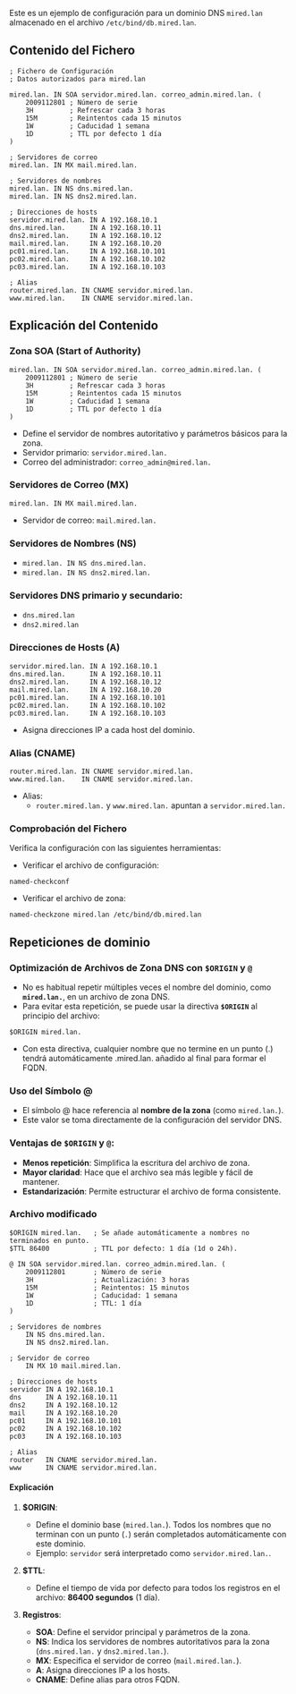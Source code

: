 Este es un ejemplo de configuración para un dominio DNS `mired.lan` almacenado en el archivo `/etc/bind/db.mired.lan`.

## Contenido del Fichero

```
; Fichero de Configuración
; Datos autorizados para mired.lan

mired.lan. IN SOA servidor.mired.lan. correo_admin.mired.lan. (
    2009112801 ; Número de serie
    3H         ; Refrescar cada 3 horas
    15M        ; Reintentos cada 15 minutos
    1W         ; Caducidad 1 semana
    1D         ; TTL por defecto 1 día
)

; Servidores de correo
mired.lan. IN MX mail.mired.lan.

; Servidores de nombres
mired.lan. IN NS dns.mired.lan.
mired.lan. IN NS dns2.mired.lan.

; Direcciones de hosts
servidor.mired.lan. IN A 192.168.10.1
dns.mired.lan.      IN A 192.168.10.11
dns2.mired.lan.     IN A 192.168.10.12
mail.mired.lan.     IN A 192.168.10.20
pc01.mired.lan.     IN A 192.168.10.101
pc02.mired.lan.     IN A 192.168.10.102
pc03.mired.lan.     IN A 192.168.10.103

; Alias
router.mired.lan. IN CNAME servidor.mired.lan.
www.mired.lan.    IN CNAME servidor.mired.lan.
```
## Explicación del Contenido
### Zona SOA (Start of Authority)
```
mired.lan. IN SOA servidor.mired.lan. correo_admin.mired.lan. (
    2009112801 ; Número de serie
    3H         ; Refrescar cada 3 horas
    15M        ; Reintentos cada 15 minutos
    1W         ; Caducidad 1 semana
    1D         ; TTL por defecto 1 día
)
```
- Define el servidor de nombres autoritativo y parámetros básicos para la zona.
- Servidor primario: `servidor.mired.lan.`
- Correo del administrador: `correo_admin@mired.lan.`

### Servidores de Correo (MX)
```
mired.lan. IN MX mail.mired.lan.
```
- Servidor de correo: `mail.mired.lan.`

### Servidores de Nombres (NS)

- `mired.lan. IN NS dns.mired.lan.`
- `mired.lan. IN NS dns2.mired.lan.`

### Servidores DNS primario y secundario:

- `dns.mired.lan`
- `dns2.mired.lan`

### Direcciones de Hosts (A)
```
servidor.mired.lan. IN A 192.168.10.1
dns.mired.lan.      IN A 192.168.10.11
dns2.mired.lan.     IN A 192.168.10.12
mail.mired.lan.     IN A 192.168.10.20
pc01.mired.lan.     IN A 192.168.10.101
pc02.mired.lan.     IN A 192.168.10.102
pc03.mired.lan.     IN A 192.168.10.103
```
- Asigna direcciones IP a cada host del dominio.

### Alias (CNAME)
```
router.mired.lan. IN CNAME servidor.mired.lan.
www.mired.lan.    IN CNAME servidor.mired.lan.
```
- Alias:
	- `router.mired.lan.` y `www.mired.lan.` apuntan a `servidor.mired.lan.`

### Comprobación del Fichero

Verifica la configuración con las siguientes herramientas:

- Verificar el archivo de configuración:
```
named-checkconf
```

- Verificar el archivo de zona:
```
named-checkzone mired.lan /etc/bind/db.mired.lan
```

## Repeticiones de dominio

### Optimización de Archivos de Zona DNS con `$ORIGIN` y `@`

- No es habitual repetir múltiples veces el nombre del dominio, como **`mired.lan.`**, en un archivo de zona DNS.
- Para evitar esta repetición, se puede usar la directiva **`$ORIGIN`** al principio del archivo:

```
$ORIGIN mired.lan.
```
- Con esta directiva, cualquier nombre que no termine en un punto (.) tendrá automáticamente .mired.lan. añadido al final para formar el FQDN.

### Uso del Símbolo @

- El símbolo @ hace referencia al **nombre de la zona** (como `mired.lan.`).
- Este valor se toma directamente de la configuración del servidor DNS.

### Ventajas de `$ORIGIN` y `@`:

- **Menos repetición**: Simplifica la escritura del archivo de zona.
- **Mayor claridad**: Hace que el archivo sea más legible y fácil de mantener.
- **Estandarización**: Permite estructurar el archivo de forma consistente.

### Archivo modificado
```
$ORIGIN mired.lan.   ; Se añade automáticamente a nombres no terminados en punto.
$TTL 86400           ; TTL por defecto: 1 día (1d o 24h).

@ IN SOA servidor.mired.lan. correo_admin.mired.lan. (
    2009112801       ; Número de serie
    3H               ; Actualización: 3 horas
    15M              ; Reintentos: 15 minutos
    1W               ; Caducidad: 1 semana
    1D               ; TTL: 1 día
)

; Servidores de nombres
    IN NS dns.mired.lan.
    IN NS dns2.mired.lan.

; Servidor de correo
    IN MX 10 mail.mired.lan.

; Direcciones de hosts
servidor IN A 192.168.10.1
dns      IN A 192.168.10.11
dns2     IN A 192.168.10.12
mail     IN A 192.168.10.20
pc01     IN A 192.168.10.101
pc02     IN A 192.168.10.102
pc03     IN A 192.168.10.103

; Alias
router   IN CNAME servidor.mired.lan.
www      IN CNAME servidor.mired.lan.
```

#### Explicación

1. **$ORIGIN**:
	- Define el dominio base (`mired.lan.`). Todos los nombres que no terminan con un punto (`.`) serán completados automáticamente con este dominio.
	- Ejemplo: `servidor` será interpretado como `servidor.mired.lan.`.

3. **$TTL**:
	- Define el tiempo de vida por defecto para todos los registros en el archivo: **86400 segundos** (1 día).

1. **Registros**:
	- **SOA**: Define el servidor principal y parámetros de la zona.
	- **NS**: Indica los servidores de nombres autoritativos para la zona (`dns.mired.lan.` y `dns2.mired.lan.`).
	- **MX**: Especifica el servidor de correo (`mail.mired.lan.`).
	- **A**: Asigna direcciones IP a los hosts.
	- **CNAME**: Define alias para otros FQDN.
